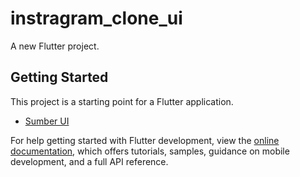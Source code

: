 # instragram_clone_ui

A new Flutter project.

## Getting Started

This project is a starting point for a Flutter application.

- [Sumber UI](https://www.figma.com/community/file/878318142103232907https://www.figma.com/community/file/878318142103232907)

For help getting started with Flutter development, view the
[online documentation](https://docs.flutter.dev/), which offers tutorials,
samples, guidance on mobile development, and a full API reference.
